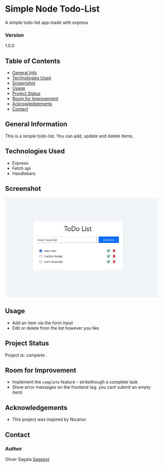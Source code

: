 # Simple Node Todo-List

A simple todo-list app made with express

### Version

1.0.0

## Table of Contents

- [General Info](#general-information)
- [Technologies Used](#technologies-used)
- [Screenshot](#screenshot)
- [Usage](#usage)
- [Project Status](#project-status)
- [Room for Improvement](#room-for-improvement)
- [Acknowledgements](#acknowledgements)
- [Contact](#contact)
<!-- * [License](#license) -->

## General Information

This is a simple todo-list. You can add, update and delete items.

## Technologies Used

- Express
- Fetch api
- Handlebars

## Screenshot

![Example screenshot](./public/images/todo-list.jpg)

## Usage

- Add an item via the form input
- Edit or delete from the list however you like

## Project Status

Project is: _complete_ .

## Room for Improvement

- Implement the `complete` feature - strikethough a complete task
- Show error messages on the frontend (eg. you cant submit an empty item)

## Acknowledgements

- This project was inspired by Nicanor.

## Contact

### Author

Oliver Sagala
[Sagspot](https://sagspot.netlify.app/)

